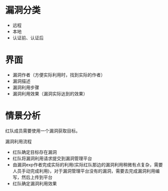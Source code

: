 # 漏洞分类

- 远程
- 本地
- 认证前、认证后

# 界面

- 漏洞作者（方便实际利用时，找到实际的作者）
- 漏洞描述
- 漏洞利用步骤
- 漏洞利用效果（漏洞实际达到的效果）

# 情景分析

红队成员需要使用一个漏洞获取目标。

漏洞利用流程

- 红队确定目标存在漏洞
- 红队将漏洞利用请求提交到漏洞管理平台
- 由漏洞exp作者完成实际的利用(实际红队那边的漏洞利用稍微有点复杂，需要人员手动完成利用)，对于漏洞管理平台没有的漏洞，需要去完成漏洞利用编写，然后上传到平台
- 红队确定漏洞利用效果